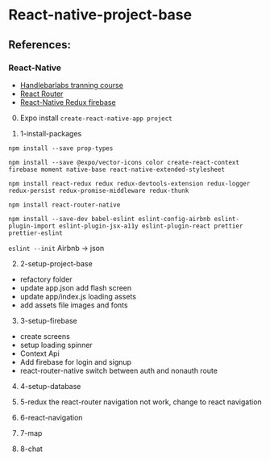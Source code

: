 # React-native-project-base

## References:

### React-Native

* [Handlebarlabs tranning course](https://learn.handlebarlabs.com/courses)
* [React Router](https://reacttraining.com/react-router/)
* [React-Native Redux firebase](https://www.robinwieruch.de/complete-firebase-authentication-react-tutorial/)

0.  Expo install
    `create-react-native-app project`

1.  1-install-packages

`npm install --save prop-types`

`npm install --save @expo/vector-icons color create-react-context firebase moment native-base react-native-extended-stylesheet`

`npm install react-redux redux redux-devtools-extension redux-logger redux-persist redux-promise-middleware redux-thunk`

`npm install react-router-native`

`npm install --save-dev babel-eslint eslint-config-airbnb eslint-plugin-import eslint-plugin-jsx-a11y eslint-plugin-react prettier prettier-eslint`

`eslint --init`
Airbnb -> json

2.  2-setup-project-base

* refactory folder
* update app.json add flash screen
* update app/index.js loading assets
* add assets file images and fonts

3.  3-setup-firebase

* create screens
* setup loading spinner
* Context Api
* Add firebase for login and signup
* react-router-native switch between auth and nonauth route

4.  4-setup-database

5.  5-redux
    the react-router navigation not work, change to react navigation

6.  6-react-navigation

7.  7-map

8.  8-chat
